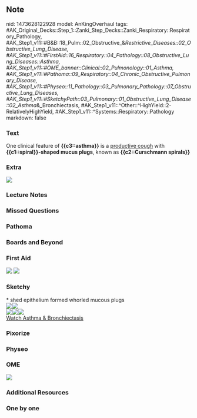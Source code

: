 ## Note
nid: 1473628122928
model: AnKingOverhaul
tags: #AK_Original_Decks::Step_1::Zanki_Step_Decks::Zanki_Respiratory::Respiratory_Pathology, #AK_Step1_v11::#B&B::18_Pulm::02_Obstructive_&_Restrictive_Diseases::02_Obstructive_Lung_Disease, #AK_Step1_v11::#FirstAid::16_Respiratory::04_Pathology::08_Obstructive_Lung_Diseases::Asthma, #AK_Step1_v11::#OME_banner::Clinical::02_Pulmonology::01_Asthma, #AK_Step1_v11::#Pathoma::09_Respiratory::04_Chronic_Obstructive_Pulmonary_Disease, #AK_Step1_v11::#Physeo::11_Pathology::03_Pulmonary_Pathology::07_Obstructive_Lung_Diseases, #AK_Step1_v11::#SketchyPath::03_Pulmonary::01_Obstructive_Lung_Disease::02_Asthma_&_Bronchiectasis, #AK_Step1_v11::^Other::^HighYield::2-RelativelyHighYield, #AK_Step1_v11::^Systems::Respiratory::Pathology
markdown: false

### Text
<div>
  One clinical feature of <b>{{c3::asthma}}</b> is a <u>productive
  cough</u> with <b>{{c1::spiral}}-shaped mucus plugs</b>, known as
  <b>{{c2::Curschmann spirals}}</b>
</div>

### Extra
<img src="paste-37726992728404.jpg">

### Lecture Notes


### Missed Questions


### Pathoma


### Boards and Beyond


### First Aid
<img src="tmpkkWKcb.png"> <img src="tmpnuTwFC.png">

### Sketchy
<div>
  * shed epithelium formed whorled mucous plugs
</div><img src=
"SketchyMedical%202019-12-24%2009-33-14_1566160514431.jpg"><img src="Screen%20Shot%202020-02-02%20at%206.06.03%20PM.JPG">
<div><img src=
"Screen%20Shot%202019-12-29%20at%2011.34.04%20AM.JPG"><img src=
"Screen%20Shot%202020-02-02%20at%206.06.28%20PM.JPG"><img src=
"Screen%20Shot%202020-02-02%20at%206.06.34%20PM.JPG"></div><a href=
"https://dashboard.sketchy.com/study/medical/courses/medical-pathophysiology/units/medical-pathophysiology-pulmonary/videos/medical-pathophysiology-pulmonary-obstructive-lung-disease-asthma-and-bronchiectasis?utm_source=anki&utm_medium=partnership&utm_campaign=february_update&utm_content=medical">Watch
Asthma & Bronchiectasis</a>

### Pixorize


### Physeo


### OME
<div class="ome-widget">
  <a href=
  "https://onlinemeded.org/spa/pulmonology/asthma/acquire?ref=anki">
  <img src="_OME_AnkiFlashcards_Lesson_6.png"></a>
</div>

### Additional Resources


### One by one

